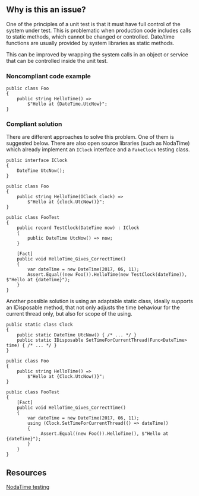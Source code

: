 ## Why is this an issue?

One of the principles of a unit test is that it must have full control of the system under test. This is problematic when production code includes
calls to static methods, which cannot be changed or controlled. Date/time functions are usually provided by system libraries as static methods.

This can be improved by wrapping the system calls in an object or service that can be controlled inside the unit test.

### Noncompliant code example

    public class Foo
    {
        public string HelloTime() =>
            $"Hello at {DateTime.UtcNow}";
    }

### Compliant solution

There are different approaches to solve this problem. One of them is suggested below. There are also open source libraries (such as NodaTime) which
already implement an `IClock` interface and a `FakeClock` testing class.

    public interface IClock
    {
        DateTime UtcNow();
    }
    
    public class Foo
    {
        public string HelloTime(IClock clock) =>
            $"Hello at {clock.UtcNow()}";
    }
    
    public class FooTest
    {
        public record TestClock(DateTime now) : IClock
        {
            public DateTime UtcNow() => now;
        }
    
        [Fact]
        public void HelloTime_Gives_CorrectTime()
        {
            var dateTime = new DateTime(2017, 06, 11);
            Assert.Equal((new Foo()).HelloTime(new TestClock(dateTime)), $"Hello at {dateTime}");
        }
    }

Another possible solution is using an adaptable static class, ideally supports an IDisposable method, that not only adjusts the time behaviour for
the current thread only, but also for scope of the using.

    public static class Clock
    {
        public static DateTime UtcNow() { /* ... */ }
        public static IDisposable SetTimeForCurrentThread(Func<DateTime> time) { /* ... */ }
    }
    
    public class Foo
    {
        public string HelloTime() =>
            $"Hello at {Clock.UtcNow()}";
    }
    
    public class FooTest
    {
        [Fact]
        public void HelloTime_Gives_CorrectTime()
        {
            var dateTime = new DateTime(2017, 06, 11);
            using (Clock.SetTimeForCurrentThread(() => dateTime))
            {
                 Assert.Equal((new Foo()).HelloTime(), $"Hello at {dateTime}");
            }
        }
    }

## Resources

[NodaTime testing](https://nodatime.org/3.0.x/api/NodaTime.Testing.html)
